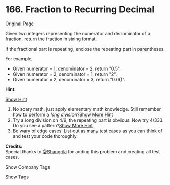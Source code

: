 # 166. Fraction to Recurring Decimal

[Original Page](https://leetcode.com/problems/fraction-to-recurring-decimal/)

Given two integers representing the numerator and denominator of a fraction, return the fraction in string format.

If the fractional part is repeating, enclose the repeating part in parentheses.

For example,

*   Given numerator = 1, denominator = 2, return "0.5".
*   Given numerator = 2, denominator = 1, return "2".
*   Given numerator = 2, denominator = 3, return "0.(6)".

**Hint:**

[Show Hint](#)

1.  No scary math, just apply elementary math knowledge. Still remember how to perform a _long division_?[Show More Hint](#)
2.  Try a long division on 4/9, the repeating part is obvious. Now try 4/333\. Do you see a pattern?[Show More Hint](#)
3.  Be wary of edge cases! List out as many test cases as you can think of and test your code thoroughly.

**Credits:**  
Special thanks to [@Shangrila](https://oj.leetcode.com/discuss/user/Shangrila) for adding this problem and creating all test cases.

<div>

<div id="company_tags" class="btn btn-xs btn-warning">Show Company Tags</div>

<span class="hidebutton" style="display: none;">[Google](/company/google/)</span></div>

<div>

<div id="tags" class="btn btn-xs btn-warning">Show Tags</div>

<span class="hidebutton" style="display: none;">[Hash Table](/tag/hash-table/) [Math](/tag/math/)</span></div>